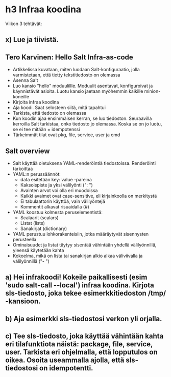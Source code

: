 # h3 Infraa koodina

Viikon 3 tehtävät:

## x) Lue ja tiivistä.

## Tero Karvinen: Hello Salt Infra-as-code
- Artikkelissa kuvataan, miten luodaan Salt-konfiguraatio, jolla varmistetaan, että tietty tekstitiedosto on olemassa
- Asenna Salt
- Luo kansio "hello" moduulillle. Moduulit asentavat, konfiguroivat ja käynnistävät asioita. Luotu kansio jaetaan myöhemmin kaikille minion-koneille
- Kirjoita infraa koodina
- Aja koodi. Saat selosteen siitä, mitä tapahtui
- Tarkista, että tiedosto on olemassa
- Kun koodin ajaa ensimmäisen kerran, se luo tiedoston. Seuraavilla kerroilla Salt tarkistaa, onko tiedosto jo olemassa. Koska se on jo luotu, se ei tee mitään = idempotenssi
- Tärkeimmät tilat ovat pkg, file, service, user ja cmd

## Salt overview
- Salt käyttää oletuksena YAML-renderöintiä tiedostoissa. Renderöinti tarkoittaa
- YAML:n perussäännöt:
  - data esitetään key: value -pareina
  - Kaksoispiste ja yksi välilyönti (": ")
  - Avainten arvot voi olla eri muodoissa
  - Kaikki avaimet ovat case-sensitive, eli kirjainkoolla on merkitystä
  - Ei tabulaattorin käyttöä, vain välilyöntejä
  - Kommentit alkavat risuaidalla (#)
- YAML koostuu kolmesta peruselementistä:
  - Scalaarit (scalars)
  - Listat (lists)
  - Sanakirjat (dictionary)
- YAML perustuu lohkorakenteisiin, jotka määräytyvät sisennysten perusteella
- Ominaisuudet ja listat täytyy sisentää vähintään yhdellä välilyönnillä, yleensä käytetään kahta
- Kokoelma, mikä on lista tai sanakirjan alkio alkaa väliviivalla ja välilyönnillä ("- ")

## a) Hei infrakoodi! Kokeile paikallisesti (esim 'sudo salt-call --local') infraa koodina. Kirjota sls-tiedosto, joka tekee esimerkkitiedoston /tmp/ -kansioon.

## b) Aja esimerkki sls-tiedostosi verkon yli orjalla.

## c) Tee sls-tiedosto, joka käyttää vähintään kahta eri tilafunktiota näistä: package, file, service, user. Tarkista eri ohjelmalla, että lopputulos on oikea. Osoita useammalla ajolla, että sls-tiedostosi on idempotentti.
